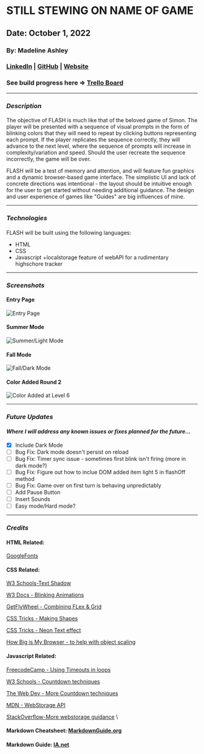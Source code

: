# **STILL STEWING ON NAME OF GAME**

## Date: October 1, 2022

### By: Madeline Ashley

### [LinkedIn](https://www.linkedin.com/in/madeline-ashley-11a4413a/) | [GitHub](https://github.com/mashbash2150) | [Website](helloflash.surge.sh)


### See build progress here => [Trello Board](https://trello.com/b/apgkHip6/game-name-tbd-project-one)
---

### **_Description_**

#### 
The objective of FLASH is much like that of the beloved game of Simon.  The player will be presented with a sequence of visual prompts in the form of blinking colors that they will need to repeat by clicking buttons representing each prompt. If the player replicates the sequence correctly, they will advance to the next level, where the sequence of prompts will increase in complexity/variation and speed.  Should the user recreate the sequence incorrectly, the game will be over. 


FLASH will be a test of memory and attention, and will feature fun graphics and a dynamic browser-based game interface.   The simplistic UI and lack of concrete directions was intentional - the layout should be intuitive enough for the user to get started without needing additional guidance.  The design and user experience of games like "Guides" are big influences of mine. 


---

### **_Technologies_**

####

FLASH will be built using the following languages: 

- HTML
- CSS
- Javascript
    +localstorage feature of webAPI for a rudimentary highschore tracker


---

### **_Screenshots_**

#### 

#### **Entry Page**

![Entry Page](Images/Screen%20Shot%202022-10-06%20at%2010.17.36%20AM.png)

#### **Summer Mode**

![Summer/Light Mode](Images/Screen%20Shot%202022-10-06%20at%2010.18.02%20AM.png)

#### **Fall Mode**
![Fall/Dark Mode](Images/Screen%20Shot%202022-10-06%20at%2010.18.18%20AM.png)

#### **Color Added Round 2**
![Color Added at Level 6](Images/Screen%20Shot%202022-10-06%20at%2010.26.41%20AM.png)

---

### **_Future Updates_**

#### _Where I will address any known issues or fixes planned for the future..._

- [x] Include Dark Mode 
- [ ] Bug Fix: Dark mode doesn't persist on reload
- [ ] Bug Fix: Timer sync issue - sometimes first blink isn't firing (more in dark mode?)
- [ ] Bug Fix: Figure out how to inclue DOM added item light 5 in flashOff method
- [ ] Bug Fix: Game over on first turn is behaving unpredictably
- [ ] Add Pause Button
- [ ] Insert Sounds
- [ ] Easy mode/Hard mode?

---

### **_Credits_**


#### HTML Related: 

[GoogleFonts](https://fonts.google.com/share?selection.family=Orbitron%7CSource%20Code%20Pro:wght@200)

#### CSS Related:
[W3 Schools-Text Shadow](https://www.w3schools.com/cssref/css3_pr_text-shadow.asp)

[W3 Docs - Blinking Animations](https://www.w3docs.com/snippets/css/how-to-create-a-blinking-effect-with-css3-animations.html)

[GetFlyWheel - Combining FLex & Grid](https://getflywheel.com/layout/combine-flexbox-and-css-grids-for-layouts-how-to/)

[CSS Tricks - Making Shapes](https://css-tricks.com/the-shapes-of-css/)

[CSS Tricks - Neon Text effect](https://css-tricks.com/how-to-create-neon-text-with-css/)

[How Big is My Browser - to help with object scaling](http://howbigismybrowser.com/)


#### Javascript Related:

[FreecodeCamp - Using Timeouts in loops](https://www.freecodecamp.org/news/thrown-for-a-loop-understanding-for-loops-and-timeouts-in-javascript-558d8255d8a4/)

[W3 Schools - Countdown techniques](https://www.w3schools.com/howto/howto_js_countdown.asp)

[The Web Dev - More Countdown techniques](https://thewebdev.info/2022/06/29/how-to-create-a-simple-10-second-countdown-with-javascript/)

[MDN - WebStorage API](https://developer.mozilla.org/en-US/docs/Web/API/Web_Storage_API#localStorage)

[StackOverflow-More webstorage guidance](https://stackoverflow.com/questions/16206322/how-to-get-js-variable-to-retain-value-after-page-refresh)
\



#### Markdown Cheatsheet: [MarkdownGuide.org](https://www.markdownguide.org/cheat-sheet/)

#### Markdown Guide: [IA.net](https://ia.net/writer/support/general/markdown-guide)

